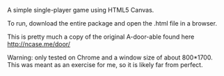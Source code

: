 A simple single-player game using HTML5 Canvas.

To run, download the entire package and open the .html file in a browser.

This is pretty much a copy of the original A-door-able found here http://ncase.me/door/

Warning: only tested on Chrome and a window size of about 800*1700. This was meant as an exercise for me, so it is likely far from perfect.
